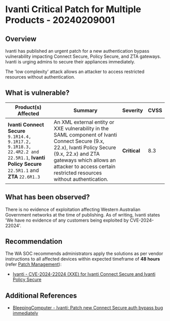 # Ivanti Critical Patch for Multiple Products - 20240209001

## Overview

Ivanti has published an urgent patch for a new authentication bypass vulnerability impacting Connect Secure, Policy Secure, and ZTA gateways. Ivanti is urging admins to secure their appliances immediately.

The 'low complexity' attack allows an attacker to access restricted resources without authentication.

## What is vulnerable?

| Product(s) Affected | Summary | Severity     | CVSS |
| ------------------- | ------- | ------------ | ---- |
| **Ivanti Connect Secure** `9.1R14.4, 9.1R17.2, 9.1R18.3, 22.4R2.2 and 22.5R1.1`, **Ivanti Policy Secure** `22.5R1.1` and **ZTA** `22.6R1.3` | An XML external entity or XXE vulnerability in the SAML component of Ivanti Connect Secure (9.x, 22.x), Ivanti Policy Secure (9.x, 22.x) and ZTA gateways which allows an attacker to access certain restricted resources without authentication.        | **Critical** | 8.3  |

## What has been observed?

There is no evidence of exploitation affecting Western Australian Government networks at the time of publishing. As of writing, Ivanti states 'We have no evidence of any customers being exploited by CVE-2024-22024'.

## Recommendation

The WA SOC recommends administrators apply the solutions as per vendor instructions to all affected devices within expected timeframe of **48 hours** (refer [Patch Management](../guidelines/patch-management.md)):

- [Ivanti - CVE-2024-22024 (XXE) for Ivanti Connect Secure and Ivanti Policy Secure
](https://forums.ivanti.com/s/article/CVE-2024-22024-XXE-for-Ivanti-Connect-Secure-and-Ivanti-Policy-Secure?language=en_US)

## Additional References

- [BleepingComputer - Ivanti: Patch new Connect Secure auth bypass bug immediately](https://www.bleepingcomputer.com/news/security/ivanti-patch-new-connect-secure-auth-bypass-bug-immediately/)
